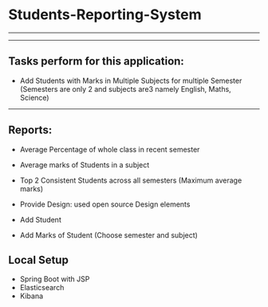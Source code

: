 # Students-Reporting-System
------------------------------------------------
------------------------------------------------
Tasks perform for this application:
-----------------------------------
- Add Students with Marks in Multiple Subjects for multiple Semester (Semesters are only 2 and subjects are3 namely English, Maths, Science)
----------------------------------------------
Reports:
--------------------------------------------
- Average Percentage of whole class in recent semester
- Average marks of Students in a subject
- Top 2 Consistent Students across all semesters (Maximum average marks)

- Provide Design: used open source Design elements
- Add Student
- Add Marks of Student (Choose semester and subject)

Local Setup
---------------------------------------
- Spring Boot with JSP
- Elasticsearch
- Kibana


